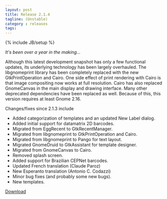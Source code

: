 ```yaml
---
layout: post
title: Release 2.1.4
tagline: (Unstable)
category : releases
tags:
---
```

{% include JB/setup %}

_It's been over a year in the making..._

Although this latest development snapshot has only a few functional updates, its underlying technology has been largely overhauled. The libgnomeprint library has been completely replaced with the new GtkPrintOperation and Cairo. One side effect of print rendering with Cairo is that image compositing now works at full resolution. Cairo has also replaced GnomeCanvas in the main display and drawing interface. Many other deprecated dependencies have been replaced as well. Because of this, this version requires at least Gnome 2.16.

Changes/fixes since 2.1.3 include

- Added categorization of templates and an updated New Label dialog.
- Added initial support for datamatrix 2D barcodes.
- Migrated from EggRecent to GtkRecentManager.
- Migrated from libgnomeprint to GtkPrintOperation and Cairo.
- Migrated from libgnomeprint to Pango for text layout.
- Migrated GnomeDruid to GtkAssistant for template designer.
- Migrated from GnomeCanvas to Cairo.
- Removed splash screen.
- Added support for Brazilian CEPNet barcodes.
- Updated French translation (Claude Paroz)
- New Esperanto translation (Antonio C. Codazzi)
- Minor bug fixes (and probably some new bugs).
- New templates.

[Download](/pages/download.html)
